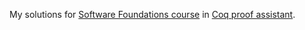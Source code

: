 My solutions for [Software Foundations course](https://www.cis.upenn.edu/~bcpierce/sf/current/) in [Coq proof assistant](https://coq.inria.fr/).
